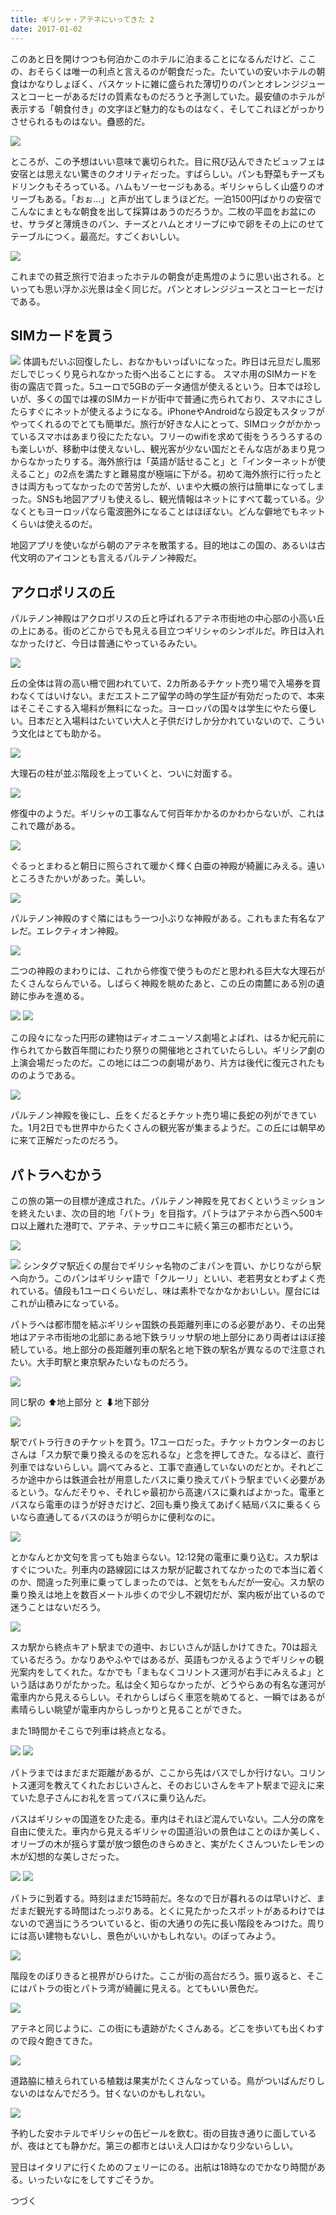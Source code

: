 ```yaml
---
title: ギリシャ・アテネにいってきた 2
date: 2017-01-02
---
```


このあと日を開けつつも何泊かこのホテルに泊まることになるんだけど、ここの、おそらくは唯一の利点と言えるのが朝食だった。たいていの安いホテルの朝食はかなりしょぼく、バスケットに雑に盛られた薄切りのパンとオレンジジュースとコーヒーがあるだけの質素なものだろうと予測していた。最安値のホテルが表示する「朝食付き」の文字ほど魅力的なものはなく、そしてこれほどがっかりさせられるものはない。蠱惑的だ。

![](https://img.xar.sh/31411186444_a7580adda1_h.jpg)

ところが、この予想はいい意味で裏切られた。目に飛び込んできたビュッフェは安宿とは思えない驚きのクオリティだった。すばらしい。パンも野菜もチーズもドリンクもそろっている。ハムもソーセージもある。ギリシャらしく山盛りのオリーブもある。「おぉ…」と声が出てしまうほどだ。一泊1500円ばかりの安宿でこんなにまともな朝食を出して採算はあうのだろうか。二枚の平皿をお盆にのせ、サラダと薄焼きのパン、チーズとハムとオリーブにゆで卵をその上にのせてテーブルにつく。最高だ。すごくおいしい。

![](https://img.xar.sh/31411187574_5df83029e7_h.jpg)

これまでの貧乏旅行で泊まったホテルの朝食が走馬燈のように思い出される。といっても思い浮かぶ光景は全く同じだ。パンとオレンジジュースとコーヒーだけである。

## SIMカードを買う

![](https://img.xar.sh/31411188544_24f53ee0a7_h.jpg)
体調もだいぶ回復したし、おなかもいっぱいになった。昨日は元旦だし風邪だしでじっくり見られなかった街へ出ることにする。
スマホ用のSIMカードを街の露店で買った。5ユーロで5GBのデータ通信が使えるという。日本では珍しいが、多くの国では裸のSIMカードが街中で普通に売られており、スマホにさしたらすぐにネットが使えるようになる。iPhoneやAndroidなら設定もスタッフがやってくれるのでとても簡単だ。旅行が好きな人にとって、SIMロックがかかっているスマホはあまり役にたたない。フリーのwifiを求めて街をうろうろするのも楽しいが、移動中は使えないし、観光客が少ない国だとそんな店があまり見つからなかったりする。海外旅行は「英語が話せること」と「インターネットが使えること」の2点を満たすと難易度が極端に下がる。初めて海外旅行に行ったときは両方もってなかったので苦労したが、いまや大概の旅行は簡単になってしまった。SNSも地図アプリも使えるし、観光情報はネットにすべて載っている。少なくともヨーロッパなら電波圏外になることはほぼない。どんな僻地でもネットくらいは使えるのだ。

地図アプリを使いながら朝のアテネを散策する。目的地はこの国の、あるいは古代文明のアイコンとも言えるパルテノン神殿だ。

## アクロポリスの丘

パルテノン神殿はアクロポリスの丘と呼ばれるアテネ市街地の中心部の小高い丘の上にある。街のどこからでも見える目立つギリシャのシンボルだ。昨日は入れなかったけど、今日は普通にやっているみたい。

![](https://img.xar.sh/32180773581_4dcaddeee9_h.jpg)

丘の全体は背の高い柵で囲われていて、2カ所あるチケット売り場で入場券を買わなくてはいけない。まだエストニア留学の時の学生証が有効だったので、本来はそこそこする入場料が無料になった。ヨーロッパの国々は学生にやたら優しい。日本だと入場料はたいてい大人と子供だけしか分かれていないので、こういう文化はとても助かる。

![](https://img.xar.sh/32180771061_d7c90fd4ad_h.jpg)

大理石の柱が並ぶ階段を上っていくと、ついに対面する。

![](https://img.xar.sh/31411189914_d1a9056103_h.jpg)

修復中のようだ。ギリシャの工事なんて何百年かかるのかわからないが、これはこれで趣がある。

![](https://img.xar.sh/31411190684_16ca8f8244_h.jpg)

ぐるっとまわると朝日に照らされて暖かく輝く白亜の神殿が綺麗にみえる。遠いところきたかいがあった。美しい。

![](https://img.xar.sh/31411190254_a488c0ce9d_h.jpg)

パルテノン神殿のすぐ隣にはもう一つ小ぶりな神殿がある。これもまた有名なアレだ。エレクティオン神殿。

![](https://img.xar.sh/31458599244_a1db818dfe_h.jpg)

二つの神殿のまわりには、これから修復で使うものだと思われる巨大な大理石がたくさんならんでいる。しばらく神殿を眺めたあと、この丘の南麓にある別の遺跡に歩みを進める。

![](https://img.xar.sh/32150826842_0cdb662379_h.jpg)
![](https://img.xar.sh/32180773091_600a88c6fe_h.jpg)

この段々になった円形の建物はディオニューソス劇場とよばれ、はるか紀元前に作られてから数百年間にわたり祭りの開催地とされていたらしい。ギリシア劇の上演会場だったのだ。この地には二つの劇場があり、片方は後代に復元されたもののようである。

![](https://img.xar.sh/31923688520_2aabf516c5_h.jpg)

パルテノン神殿を後にし、丘をくだるとチケット売り場に長蛇の列ができていた。1月2日でも世界中からたくさんの観光客が集まるようだ。この丘には朝早めに来て正解だったのだろう。

## パトラへむかう

この旅の第一の目標が達成された。パルテノン神殿を見ておくというミッションを終えたいま、次の目的地「パトラ」を目指す。パトラはアテネから西へ500キロ以上離れた港町で、アテネ、テッサロニキに続く第三の都市だという。

![](https://img.xar.sh/31411349874_e9e2968cba_h.jpg)

![](https://img.xar.sh/31923687570_43112a9d9d.jpg)
シンタグマ駅近くの屋台でギリシャ名物のごまパンを買い、かじりながら駅へ向かう。このパンはギリシャ語で「クルーリ」といい、老若男女とわずよく売れている。値段も1ユーロくらいだし、味は素朴でなかなかおいしい。屋台にはこれが山積みになっている。

パトラへは都市間を結ぶギリシャ国鉄の長距離列車にのる必要があり、その出発地はアテネ市街地の北部にある地下鉄ラリッサ駅の地上部分にあり両者はほぼ接続している。地上部分の長距離列車の駅名と地下鉄の駅名が異なるので注意されたい。大手町駅と東京駅みたいなものだろう。

![](https://img.xar.sh/31923686750_06893f9163_h.jpg)

同じ駅の ⬆地上部分 と ⬇地下部分

![](https://img.xar.sh/31489725123_4e637a2281_h.jpg)

駅でパトラ行きのチケットを買う。17ユーロだった。チケットカウンターのおじさんは「スカ駅で乗り換えるのを忘れるな」と念を押してきた。なるほど、直行列車ではないらしい。調べてみると、工事で直通していないのだとか。それどころか途中からは鉄道会社が用意したバスに乗り換えてパトラ駅までいく必要があるという。なんだそりゃ、それじゃ最初から高速バスに乗ればよかった。電車とバスなら電車のほうが好きだけど、2回も乗り換えてあげく結局バスに乗るくらいなら直通してるバスのほうが明らかに便利なのに。

![](https://img.xar.sh/32150821672_c9290c353d_h.jpg)

とかなんとか文句を言っても始まらない。12:12発の電車に乗り込む。スカ駅はすぐについた。列車内の路線図にはスカ駅が記載されてなかったので本当に着くのか、間違った列車に乗ってしまったのでは、と気をもんだが一安心。スカ駅の乗り換えは地上を数百メートル歩くので少し不親切だが、案内板が出ているので迷うことはないだろう。

![](https://img.xar.sh/31923684820_bb8e209f6d_h.jpg)

スカ駅から終点キアト駅までの道中、おじいさんが話しかけてきた。70は超えているだろう。かなりあやふやではあるが、英語もつかえるようでギリシャの観光案内をしてくれた。なかでも「まもなくコリントス運河が右手にみえるよ」という話はありがたかった。私は全く知らなかったが、どうやらあの有名な運河が電車内から見えるらしい。それからしばらく車窓を眺めてると、一瞬ではあるが素晴らしい眺望が電車内からしっかりと見ることができた。

また1時間かそこらで列車は終点となる。

![](https://img.xar.sh/31411194434_e695445297_h.jpg)
![](https://img.xar.sh/31411194764_b5066d810d_h.jpg)

パトラまではまだまだ距離があるが、ここから先はバスでしか行けない。コリントス運河を教えてくれたおじいさんと、そのおじいさんをキアト駅まで迎えに来ていた息子さんにお礼を言ってバスに乗り込んだ。

バスはギリシャの国道をひた走る。車内はそれほど混んでいない。二人分の席を自由に使えた。車内から見えるギリシャの国道沿いの景色はことのほか美しく、オリーブの木が揺らす葉が放つ銀色のきらめきと、実がたくさんついたレモンの木が幻想的な美しさだった。

![](https://img.xar.sh/31876414600_6a32e07257_h.jpg)
![](https://img.xar.sh/31442352773_88acb6d33c_h.jpg)

パトラに到着する。時刻はまだ15時前だ。冬なので日が暮れるのは早いけど、まだまだ観光する時間はたっぷりある。とくに見たかったスポットがあるわけではないので適当にうろついていると、街の大通りの先に長い階段をみつけた。周りには高い建物もないし、景色がいいかもしれない。のぼってみよう。

![](https://img.xar.sh/32133341841_be46726b76_h.jpg)

階段をのぼりきると視界がひらけた。ここが街の高台だろう。振り返ると、そこにはパトラの街とパトラ湾が綺麗に見える。とてもいい景色だ。

![](https://img.xar.sh/32133365061_60b68898b3_h.jpg)

アテネと同じように、この街にも遺跡がたくさんある。どこを歩いても出くわすので段々飽きてきた。

![](https://img.xar.sh/32133358341_d8c2cdb5d1_h.jpg)

道路脇に植えられている植栽は果実がたくさんなっている。鳥がついばんだりしないのはなんでだろう。甘くないのかもしれない。

![](https://img.xar.sh/32103370012_160e7f317e_h.jpg)

予約した安ホテルでギリシャの缶ビールを飲む。街の目抜き通りに面しているが、夜はとても静かだ。第三の都市とはいえ人口はかなり少ないらしい。

翌日はイタリアに行くためのフェリーにのる。出航は18時なのでかなり時間がある。いったいなにをしてすごそうか。

つづく
